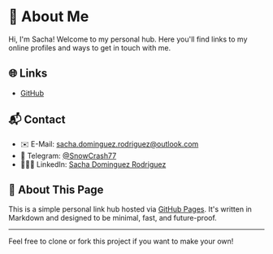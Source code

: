 # 👋 About Me

Hi, I'm Sacha! Welcome to my personal hub. Here you'll find links to my online profiles and ways to get in touch with me.

## 🌐 Links

- [GitHub](https://github.com/spehle)

## 📬 Contact

- ✉️ E-Mail: [sacha.dominguez.rodriguez@outlook.com](mailto:sacha.dominguez.rodriguez@outlook.com)
- 📱 Telegram: [@SnowCrash77](https://t.me/SnowCrash77)
- 👨🏼‍💼 LinkedIn: [Sacha Dominguez Rodriguez](https://www.linkedin.com/in/sacha-dominguez-rodriguez-85538b132)

## 📖 About This Page

This is a simple personal link hub hosted via [GitHub Pages](https://pages.github.com/). It's written in Markdown and designed to be minimal, fast, and future-proof.

---

Feel free to clone or fork this project if you want to make your own!

